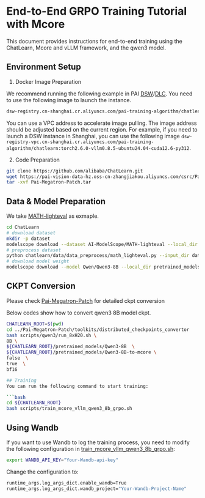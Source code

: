 # End-to-End GRPO Training Tutorial with Mcore

This document provides instructions for end-to-end training using the ChatLearn, Mcore and vLLM framework, and the qwen3 model.

## Environment Setup
1. Docker Image Preparation

We recommend running the following example in PAI [DSW](https://help.aliyun.com/zh/pai/user-guide/create-and-manage-dsw-instances/)/[DLC](https://help.aliyun.com/zh/pai/user-guide/create-a-training-task?spm=a2c4g.11186623.help-menu-30347.d_3_3_5_5.2dfb1925l3QjwG). You need to use the following image to launch the instance.
```bash
dsw-registry.cn-shanghai.cr.aliyuncs.com/pai-training-algorithm/chatlearn:torch2.6.0-vllm0.8.5-ubuntu24.04-cuda12.6-py312
```

You can use a VPC address to accelerate image pulling. The image address should be adjusted based on the current region. For example, if you need to launch a DSW instance in Shanghai, you can use the following image `dsw-registry-vpc.cn-shanghai.cr.aliyuncs.com/pai-training-algorithm/chatlearn:torch2.6.0-vllm0.8.5-ubuntu24.04-cuda12.6-py312`.

2. Code Preparation

```bash
git clone https://github.com/alibaba/ChatLearn.git
wget https://pai-vision-data-hz.oss-cn-zhangjiakou.aliyuncs.com/csrc/Pai-Megatron-Patch.tar
tar -xvf Pai-Megatron-Patch.tar
```

## Data & Model Preparation
We take [MATH-lighteval](https://www.modelscope.cn/datasets/AI-ModelScope/MATH-lighteval) as exmaple.
```bash
cd ChatLearn
# download dataset
mkdir -p dataset
modelscope download --dataset AI-ModelScope/MATH-lighteval --local_dir dataset/MATH-lighteval
# preprocess dataset
python chatlearn/data/data_preprocess/math_lighteval.py --input_dir dataset/MATH-lighteval --local_dir dataset/MATH-lighteval
# download model weight
modelscope download --model Qwen/Qwen3-8B --local_dir pretrained_models/Qwen3-8B
```

## CKPT Conversion

Please check [Pai-Megatron-Patch](https://github.com/alibaba/Pai-Megatron-Patch) for detailed ckpt conversion

Below codes show how to convert qwen3 8B model ckpt.
```bash
CHATLEARN_ROOT=$(pwd)
cd ../Pai-Megatron-Patch/toolkits/distributed_checkpoints_convertor
bash scripts/qwen3/run_8xH20.sh \
8B \
${CHATLEARN_ROOT}/pretrained_models/Qwen3-8B  \
${CHATLEARN_ROOT}/pretrained_models/Qwen3-8B-to-mcore \
false  \
true  \
bf16

## Training
You can run the following command to start training:

```bash
cd ${CHATLEARN_ROOT}
bash scripts/train_mcore_vllm_qwen3_8b_grpo.sh
```

## Using Wandb
If you want to use Wandb to log the training process, you need to modify the following configuration in [train_mcore_vllm_qwen3_8b_grpo.sh](../../../scripts/train_mcore_vllm_qwen3_8b_grpo.sh):

```bash
export WANDB_API_KEY="Your-Wandb-api-key"
```
Change the configuration to:
```bash
runtime_args.log_args_dict.enable_wandb=True
runtime_args.log_args_dict.wandb_project="Your-Wandb-Project-Name"
```